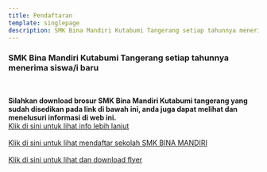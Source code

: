 ```yaml
---
title: Pendaftaran
template: singlepage
description: SMK Bina Mandiri Kutabumi Tangerang setiap tahunnya menerima siswa/i baru dengan persyaratan yang ditentukan oleh pihak sekolah.
---
```


<h3>SMK Bina Mandiri Kutabumi Tangerang setiap tahunnya menerima siswa/i baru </h3>
<br>

**Silahkan download brosur SMK Bina Mandiri Kutabumi tangerang yang sudah disedikan pada link di bawah ini, anda juga dapat melihat dan menelusuri informasi di web ini.**<br>
[Klik di sini untuk lihat info lebih lanjut](https://heylink.me/ppdbbima)<br><br>
[Klik di sini untuk lihat mendaftar sekolah SMK BINA MANDIRI](https://docs.google.com/forms/d/e/1FAIpQLScwFHTMGuqWSe-W58Z8TSpUBaycrQYj-k1G68AtZD6f9V0IrQ/viewform)<br><br>
[Klik di sini untuk lihat dan download flyer](flyer-ppdb.pdf)<br><br>

<!--
**Applications are invited for admission to the B.Tech Management Quota Seats (2020-21) reserved for children of Co-operative Sector employees in CAPE Engineering Colleges.**<br>
For more details and vaccancy position please call **Admission Help line Number:- 9188255056**<br><br>
[Click here to download application form](Applnform_Co-op-_Reserved_seat.pdf)<br><br>
[Click here to download Certificate Proforma](Proforma_of_certificate.pdf)<br><br>
[Click here to Fees and other details](Details_Co-op._Reserved_seat.pdf)<br><br>
# **Eligibility criteria for NRI Quota**
**Applications are invited for admission to the B.Tech Management Quota Seats (2021-22) reserved for children of Co-operative Sector employees in CAPE Engineering Colleges.**<br>
-->
<!--
<br>
[Click here to download Notification](Procedure_ApplicationForm_CapeEmployees_students.pdf)<br><br>
[Click here to download Certificate Proforma](Proforma_Co-operative_Sector_Certificate.pdf)<br><br>
-->
<!--[Click here to Fees and other details](Details_Co-op._Reserved_seat.pdf)<br><br>
-->
<!--
<h3>B.Tech Lateral Entry Admission 2021 </h3>
<br>
B.Tech Lateral Entry Entrance examination registration is open now. Apply at
<br>
[www.admissions.dtekerala.gov.in](http://admissions.dtekerala.gov.in)
<br>
Last date for applying 09.10.2021<br>
<br>
Application fee Rs 750/- for general candidates and Rs. 375 for SC/ST candidates.
 <br>
 <br>

<h3>B.Tech NRI Admission 2021 </h3>
-->
